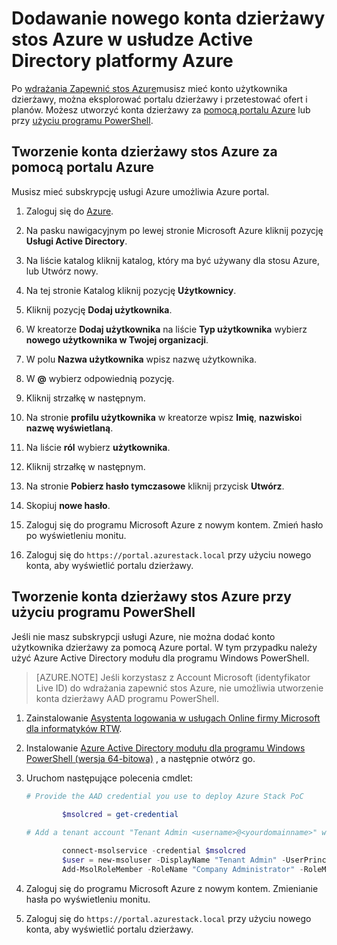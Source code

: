 <properties
    pageTitle="Dodawanie nowego konta dzierżawy stos Azure w usłudze Azure Active Directory | Microsoft Azure"
    description="Po wdrożeniu Microsoft Azure stos Zapewnić, musisz utworzyć konto użytkownika co najmniej jeden dzierżawy, aby można było eksplorować portalu dzierżawy."
    services="azure-stack"
    documentationCenter=""
    authors="ErikjeMS"
    manager="byronr"
    editor=""/>

<tags
    ms.service="azure-stack"
    ms.workload="na"
    ms.tgt_pltfrm="na"
    ms.devlang="na"
    ms.topic="article"
    ms.date="09/26/2016"
    ms.author="erikje"/>

# <a name="add-a-new-azure-stack-tenant-account-in-azure-active-directory"></a>Dodawanie nowego konta dzierżawy stos Azure w usłudze Active Directory platformy Azure

Po [wdrażania Zapewnić stos Azure](azure-stack-run-powershell-script.md)musisz mieć konto użytkownika dzierżawy, można eksplorować portalu dzierżawy i przetestować ofert i planów. Możesz utworzyć konta dzierżawy za [pomocą portalu Azure](#create-an-azure-stack-tenant-account-using-the-azure-portal) lub przy [użyciu programu PowerShell](#create-an-azure-stack-tenant-account-using-powershell).

## <a name="create-an-azure-stack-tenant-account-using-the-azure-portal"></a>Tworzenie konta dzierżawy stos Azure za pomocą portalu Azure

Musisz mieć subskrypcję usługi Azure umożliwia Azure portal.

1. Zaloguj się do [Azure](http://manage.windowsazure.com).

2.  Na pasku nawigacyjnym po lewej stronie Microsoft Azure kliknij pozycję **Usługi Active Directory**.

3.  Na liście katalog kliknij katalog, który ma być używany dla stosu Azure, lub Utwórz nowy.

4.  Na tej stronie Katalog kliknij pozycję **Użytkownicy**.

5.  Kliknij pozycję **Dodaj użytkownika**.

6.  W kreatorze **Dodaj użytkownika** na liście **Typ użytkownika** wybierz **nowego użytkownika w Twojej organizacji**.

7.  W polu **Nazwa użytkownika** wpisz nazwę użytkownika.

8.  W **@** wybierz odpowiednią pozycję.

9.  Kliknij strzałkę w następnym.

10.  Na stronie **profilu użytkownika** w kreatorze wpisz **Imię**, **nazwisko**i **nazwę wyświetlaną**.

11. Na liście **ról** wybierz **użytkownika**.

12. Kliknij strzałkę w następnym.

13. Na stronie **Pobierz hasło tymczasowe** kliknij przycisk **Utwórz**.

14. Skopiuj **nowe hasło**.

15. Zaloguj się do programu Microsoft Azure z nowym kontem. Zmień hasło po wyświetleniu monitu.

16. Zaloguj się do `https://portal.azurestack.local` przy użyciu nowego konta, aby wyświetlić portalu dzierżawy.

## <a name="create-an-azure-stack-tenant-account-using-powershell"></a>Tworzenie konta dzierżawy stos Azure przy użyciu programu PowerShell

Jeśli nie masz subskrypcji usługi Azure, nie można dodać konto użytkownika dzierżawy za pomocą Azure portal. W tym przypadku należy użyć Azure Active Directory modułu dla programu Windows PowerShell.

> [AZURE.NOTE] Jeśli korzystasz z Account Microsoft (identyfikator Live ID) do wdrażania zapewnić stos Azure, nie umożliwia utworzenie konta dzierżawy AAD programu PowerShell. 

1.  Zainstalowanie [Asystenta logowania w usługach Online firmy Microsoft dla informatyków RTW](https://www.microsoft.com/en-us/download/details.aspx?id=41950).

2.  Instalowanie [Azure Active Directory modułu dla programu Windows PowerShell (wersja 64-bitowa)](http://go.microsoft.com/fwlink/p/?linkid=236297) , a następnie otwórz go.

3.  Uruchom następujące polecenia cmdlet:




    ```powershell
    # Provide the AAD credential you use to deploy Azure Stack PoC
   
            $msolcred = get-credential
    
    # Add a tenant account "Tenant Admin <username>@<yourdomainname>" with the initial password "<password>".
    
            connect-msolservice -credential $msolcred
            $user = new-msoluser -DisplayName "Tenant Admin" -UserPrincipalName <username>@<yourdomainname> -Password <password>
            Add-MsolRoleMember -RoleName "Company Administrator" -RoleMemberType User -RoleMemberObjectId $user.ObjectId
    
    ```

4.  Zaloguj się do programu Microsoft Azure z nowym kontem. Zmienianie hasła po wyświetleniu monitu.

5.  Zaloguj się do `https://portal.azurestack.local` przy użyciu nowego konta, aby wyświetlić portalu dzierżawy.



